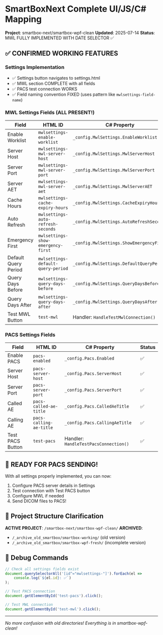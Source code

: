 # SmartBoxNext Complete UI/JS/C# Mapping
**Project**: smartbox-next/smartbox-wpf-clean
**Updated**: 2025-07-14
**Status**: MWL FULLY IMPLEMENTED WITH DATE SELECTOR ✅

## ✅ CONFIRMED WORKING FEATURES

### Settings Implementation
- ✅ Settings button navigates to settings.html
- ✅ MWL section COMPLETE with all fields
- ✅ PACS test connection WORKS
- ✅ Field naming convention FIXED (uses pattern like `mwlsettings-field-name`)

### MWL Settings Fields (ALL PRESENT!)
| Field | HTML ID | C# Property | Status |
|-------|---------|-------------|---------|
| Enable Worklist | `mwlsettings-enable-worklist` | `_config.MwlSettings.EnableWorklist` | ✅ |
| Server Host | `mwlsettings-mwl-server-host` | `_config.MwlSettings.MwlServerHost` | ✅ |
| Server Port | `mwlsettings-mwl-server-port` | `_config.MwlSettings.MwlServerPort` | ✅ |
| Server AET | `mwlsettings-mwl-server-aet` | `_config.MwlSettings.MwlServerAET` | ✅ |
| Cache Hours | `mwlsettings-cache-expiry-hours` | `_config.MwlSettings.CacheExpiryHours` | ✅ |
| Auto Refresh | `mwlsettings-auto-refresh-seconds` | `_config.MwlSettings.AutoRefreshSeconds` | ✅ |
| Emergency First | `mwlsettings-show-emergency-first` | `_config.MwlSettings.ShowEmergencyFirst` | ✅ |
| Default Query Period | `mwlsettings-default-query-period` | `_config.MwlSettings.DefaultQueryPeriod` | ✅ |
| Query Days Before | `mwlsettings-query-days-before` | `_config.MwlSettings.QueryDaysBefore` | ✅ |
| Query Days After | `mwlsettings-query-days-after` | `_config.MwlSettings.QueryDaysAfter` | ✅ |
| Test MWL Button | `test-mwl` | Handler: `HandleTestMwlConnection()` | ✅ |

### PACS Settings Fields
| Field | HTML ID | C# Property | Status |
|-------|---------|-------------|---------|
| Enable PACS | `pacs-enabled` | `_config.Pacs.Enabled` | ✅ |
| Server Host | `pacs-server-host` | `_config.Pacs.ServerHost` | ✅ |
| Server Port | `pacs-server-port` | `_config.Pacs.ServerPort` | ✅ |
| Called AE | `pacs-called-ae-title` | `_config.Pacs.CalledAeTitle` | ✅ |
| Calling AE | `pacs-calling-ae-title` | `_config.Pacs.CallingAeTitle` | ✅ |
| Test PACS Button | `test-pacs` | Handler: `HandleTestPacsConnection()` | ✅ |

## 🎯 READY FOR PACS SENDING!

With all settings properly implemented, you can now:
1. Configure PACS server details in Settings
2. Test connection with Test PACS button
3. Configure MWL if needed
4. Send DICOM files to PACS!

## 📁 Project Structure Clarification

**ACTIVE PROJECT**: `/smartbox-next/smartbox-wpf-clean/`
**ARCHIVED**: 
- `/_archive_old_smartbox/smartbox-working/` (old version)
- `/_archive_old_smartbox/smartbox-wpf-fresh/` (incomplete version)

## 🔧 Debug Commands

```javascript
// Check all settings fields exist
document.querySelectorAll('[id^="mwlsettings-"]').forEach(el => 
    console.log(`${el.id}: ✅`)
);

// Test PACS connection
document.getElementById('test-pacs').click();

// Test MWL connection  
document.getElementById('test-mwl').click();
```

---
*No more confusion with old directories! Everything is in smartbox-wpf-clean!*